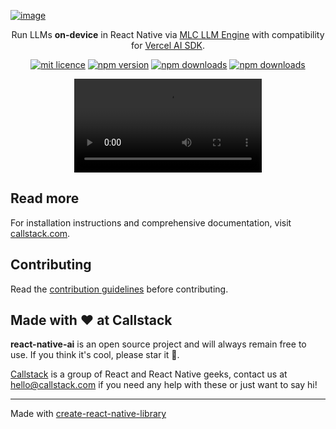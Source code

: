[![image](https://github.com/user-attachments/assets/027ccbc1-c6c4-46a0-aa62-7b89d4e62f24)](https://www.callstack.com/open-source?utm_campaign=generic&utm_source=github&utm_medium=referral&utm_content=react-native-ai)
<div align="center">

Run LLMs <b>on-device</b> in React Native via <a href="https://github.com/mlc-ai/mlc-llm">MLC LLM Engine</a> with compatibility for <a href="https://sdk.vercel.ai/docs/">Vercel AI SDK</a>.
</div>


<div align="center">

[![mit licence](https://img.shields.io/dub/l/vibe-d.svg?style=for-the-badge)](https://github.com/callstackincubator/ai/blob/main/LICENSE)
[![npm version](https://img.shields.io/npm/v/react-native-ai?style=for-the-badge)](https://www.npmjs.org/package/react-native-ai)
[![npm downloads](https://img.shields.io/npm/dt/react-native-ai.svg?style=for-the-badge)](https://www.npmjs.org/package/react-native-ai)
[![npm downloads](https://img.shields.io/npm/dm/react-native-ai.svg?style=for-the-badge)](https://www.npmjs.org/package/react-native-ai)
</div>

<div align="center">
  <video src="https://github.com/user-attachments/assets/443a6925-1e50-4eab-87a3-4f9c34e2de14" />
</div>

## Read more 

For installation instructions and comprehensive documentation, visit [callstack.com](https://callstack.com).

## Contributing

Read the [contribution guidelines](/CONTRIBUTING.md) before contributing.

## Made with ❤️ at Callstack

<b>react-native-ai</b> is an open source project and will always remain free to use. If you think it's cool, please star it 🌟. 

[Callstack][callstack-readme-with-love] is a group of React and React Native geeks, contact us at [hello@callstack.com](mailto:hello@callstack.com) if you need any help with these or just want to say hi!

---

Made with [create-react-native-library](https://github.com/callstack/react-native-builder-bob)

[callstack-readme-with-love]: https://callstack.com/?utm_source=github.com&utm_medium=referral&utm_campaign=react-native-ai&utm_term=readme-with-love
